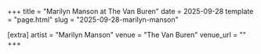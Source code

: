 +++
title = "Marilyn Manson at The Van Buren"
date = 2025-09-28
template = "page.html"
slug = "2025-09-28-marilyn-manson"

[extra]
artist = "Marilyn Manson"
venue = "The Van Buren"
venue_url = ""
+++
